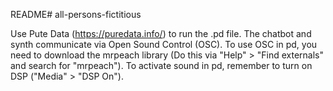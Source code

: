README# all-persons-fictitious

Use Pute Data (https://puredata.info/) to run the .pd file. The chatbot and synth communicate via Open Sound Control (OSC). To use OSC in pd, you need to download the mrpeach library (Do this via "Help" > "Find externals" and search for "mrpeach"). To activate sound in pd, remember to turn on DSP ("Media" > "DSP On").
